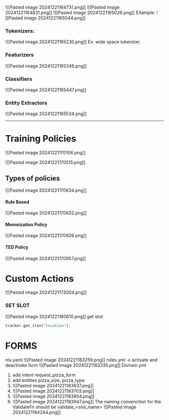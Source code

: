 ![[Pasted image 20241221164731.png]]
![[Pasted image 20241221164831.png]]
![[Pasted image 20241221165026.png]]
EXample:
![[Pasted image 20241221165044.png]]

### Tokenizers: 
![[Pasted image 20241221165230.png]]
Ex: wide space tokenizer.
### Featurizers
![[Pasted image 20241221165346.png]]

### Classifiers
![[Pasted image 20241221165447.png]]

### Entity Extractors
![[Pasted image 20241221165534.png]]


----

# Training Policies
![[Pasted image 20241221170106.png]]

![[Pasted image 20241221170515.png]]

## Types of policies
![[Pasted image 20241221170634.png]]

#### Rule Based
![[Pasted image 20241221170832.png]]

#### Memoization Policy
![[Pasted image 20241221170939.png]]

#### TED Policy 
![[Pasted image 20241221170957.png]]

# Custom Actions
![[Pasted image 20241221172004.png]]
### SET SLOT
![[Pasted image 20241221180610.png]]
get slot:
```python
tracker.get_slot("location");
```


# FORMS
nlu.yaml
![[Pasted image 20241221183259.png]]
rules.yml -> activate and deactivate form
![[Pasted image 20241221183335.png]]
Domain.yml
1. add intent request_pizza_form
2. add entities pizza_size, pizza_type
3. ![[Pasted image 20241221183637.png]]
4. ![[Pasted image 20241221183703.png]]
5. ![[Pasted image 20241221183804.png]]
6. ![[Pasted image 20241221183947.png]] The naming convenction for the ValidateFn should be validate_<slot_name>
![[Pasted image 20241221184244.png]]


